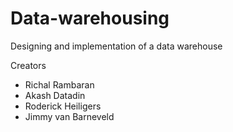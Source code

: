 # Data-warehousing
 Designing and implementation of a data warehouse
 
 Creators
 - Richal Rambaran
 - Akash Datadin
 - Roderick Heiligers
 - Jimmy van Barneveld
